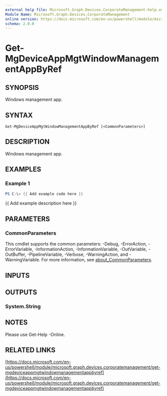 ```yaml
---
external help file: Microsoft.Graph.Devices.CorporateManagement-help.xml
Module Name: Microsoft.Graph.Devices.CorporateManagement
online version: https://docs.microsoft.com/en-us/powershell/module/microsoft.graph.devices.corporatemanagement/get-mgdeviceappmgtwindowmanagementappbyref
schema: 2.0.0
---
```


# Get-MgDeviceAppMgtWindowManagementAppByRef

## SYNOPSIS
Windows management app.

## SYNTAX

```
Get-MgDeviceAppMgtWindowManagementAppByRef [<CommonParameters>]
```

## DESCRIPTION
Windows management app.

## EXAMPLES

### Example 1
```powershell
PS C:\> {{ Add example code here }}
```

{{ Add example description here }}

## PARAMETERS

### CommonParameters
This cmdlet supports the common parameters: -Debug, -ErrorAction, -ErrorVariable, -InformationAction, -InformationVariable, -OutVariable, -OutBuffer, -PipelineVariable, -Verbose, -WarningAction, and -WarningVariable. For more information, see [about_CommonParameters](http://go.microsoft.com/fwlink/?LinkID=113216).

## INPUTS

## OUTPUTS

### System.String
## NOTES
Please use Get-Help -Online.

## RELATED LINKS

[https://docs.microsoft.com/en-us/powershell/module/microsoft.graph.devices.corporatemanagement/get-mgdeviceappmgtwindowmanagementappbyref](https://docs.microsoft.com/en-us/powershell/module/microsoft.graph.devices.corporatemanagement/get-mgdeviceappmgtwindowmanagementappbyref)

